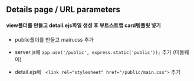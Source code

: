 ## Details page / URL parameters

#### view폴더를 만들고 detail.ejs파일 생성 후 부트스트랩 card템플릿 넣기

- public폴더를 만들고 main.css 추가

- server.js에 `app.use('/public', express.static('public'));` 추가 (미들웨어)

- detail.ejs에
` <link rel="stylesheet" href="/public/main.css">` 추가 

